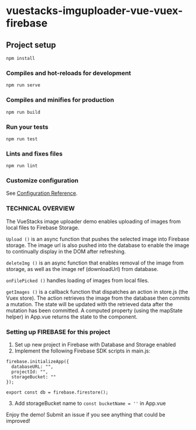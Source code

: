 # vuestacks-imguploader-vue-vuex-firebase

## Project setup
```
npm install
```

### Compiles and hot-reloads for development
```
npm run serve
```

### Compiles and minifies for production
```
npm run build
```

### Run your tests
```
npm run test
```

### Lints and fixes files
```
npm run lint
```

### Customize configuration
See [Configuration Reference](https://cli.vuejs.org/config/).

### TECHNICAL OVERVIEW

The VueStacks image uploader demo enables uploading of images from local files to Firebase Storage. 

```Upload ()``` is an async function that pushes the selected image into Firebase storage. The image url is also pushed into the database to enable the image to continually display in the DOM after refreshing.

```deleteImg ()``` is an async function that enables removal of the image from storage, as well as the image ref (downloadUrl) from database.

```onFilePicked ()``` handles loading of images from local files.

```getImages ()``` is a callback function that dispatches an action in store.js (the Vuex store). The action retrieves the image from the database then commits a mutation. The state will be updated with the retrieved data after the mutation has been committed. A computed property (using the mapState helper) in App.vue returns the state to the component.

### Setting up FIREBASE for this project

1) Set up new project in Firebase with Database and Storage enabled
2) Implement the following Firebase SDK scripts in main.js:
```
firebase.initializeApp({
  databaseURL: "",
  projectId: "",
  storageBucket: ""
});

export const db = firebase.firestore();
```
3) Add storageBucket name to ```const bucketName = ''``` in App.vue

Enjoy the demo! Submit an issue if you see anything that could be improved!
